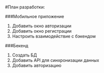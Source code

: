 #План разработки:

###Мобильное приложение
1. Добавить окно авторизации
2. Добавить окно регистрации
3. Настроить взаимодействие с бэкендом

###Бекенд
1. Создать БД
2. Добавить API для синхронизации данных
3. Добавить авторизацию